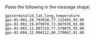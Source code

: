 Paste the following in the message shape:

```
gpsterminalid,lat,long,temperature
gps-01-001,28.703038,77.132493,93.00
gps-01-002,19.079070,72.907976,92.00
gps-01-003,12.887319,77.578075,93.00
gps-01-004,12.994112,80.170867,91.00
```
